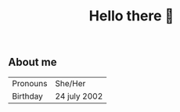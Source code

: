 <h1 align="center"> Hello there 👋 </h1>
<br>

## About me
<table align="center">
  <tr>
    <td>Pronouns</td>
    <td>She/Her</td>
  </tr>
  <tr>
    <td>Birthday</td>
    <td>24 july 2002</td>
  </tr>
</table>
